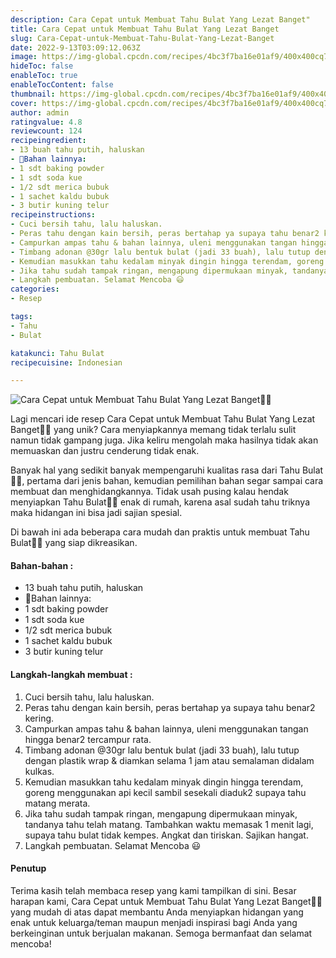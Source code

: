 ```yaml
---
description: Cara Cepat untuk Membuat Tahu Bulat Yang Lezat Banget"
title: Cara Cepat untuk Membuat Tahu Bulat Yang Lezat Banget
slug: Cara-Cepat-untuk-Membuat-Tahu-Bulat-Yang-Lezat-Banget
date: 2022-9-13T03:09:12.063Z
image: https://img-global.cpcdn.com/recipes/4bc3f7ba16e01af9/400x400cq70/photo.jpg
hideToc: false
enableToc: true
enableTocContent: false
thumbnail: https://img-global.cpcdn.com/recipes/4bc3f7ba16e01af9/400x400cq70/photo.jpg
cover: https://img-global.cpcdn.com/recipes/4bc3f7ba16e01af9/400x400cq70/photo.jpg
author: admin
ratingvalue: 4.8
reviewcount: 124
recipeingredient:
- 13 buah tahu putih, haluskan
- 🍥Bahan lainnya:
- 1 sdt baking powder
- 1 sdt soda kue
- 1/2 sdt merica bubuk
- 1 sachet kaldu bubuk
- 3 butir kuning telur
recipeinstructions:
- Cuci bersih tahu, lalu haluskan.
- Peras tahu dengan kain bersih, peras bertahap ya supaya tahu benar2 kering.
- Campurkan ampas tahu & bahan lainnya, uleni menggunakan tangan hingga benar2 tercampur rata.
- Timbang adonan @30gr lalu bentuk bulat (jadi 33 buah), lalu tutup dengan plastik wrap & diamkan selama 1 jam atau semalaman didalam kulkas.
- Kemudian masukkan tahu kedalam minyak dingin hingga terendam, goreng menggunakan api kecil sambil sesekali diaduk2 supaya tahu matang merata.
- Jika tahu sudah tampak ringan, mengapung dipermukaan minyak, tandanya tahu telah matang. Tambahkan waktu memasak 1 menit lagi, supaya tahu bulat tidak kempes. Angkat dan tiriskan. Sajikan hangat.
- Langkah pembuatan. Selamat Mencoba 😃
categories:
- Resep

tags:
- Tahu
- Bulat

katakunci: Tahu Bulat
recipecuisine: Indonesian

---
```


![Cara Cepat untuk Membuat Tahu Bulat Yang Lezat Banget👩‍🍳](https://img-global.cpcdn.com/recipes/4bc3f7ba16e01af9/400x400cq70/photo.jpg)

Lagi mencari ide resep Cara Cepat untuk Membuat Tahu Bulat Yang Lezat Banget👩‍🍳 yang unik? Cara menyiapkannya memang tidak terlalu sulit namun tidak gampang juga. Jika keliru mengolah maka hasilnya tidak akan memuaskan dan justru cenderung tidak enak.

Banyak hal yang sedikit banyak mempengaruhi kualitas rasa dari Tahu Bulat👩‍🍳, pertama dari jenis bahan, kemudian pemilihan bahan segar sampai cara membuat dan menghidangkannya. Tidak usah pusing kalau hendak menyiapkan Tahu Bulat👩‍🍳 enak di rumah, karena asal sudah tahu triknya maka hidangan ini bisa jadi sajian spesial.

Di bawah ini ada beberapa cara mudah dan praktis untuk membuat Tahu Bulat👩‍🍳 yang siap dikreasikan.

<!--inarticleads1-->

#### Bahan-bahan :

- 13 buah tahu putih, haluskan
- 🍥Bahan lainnya:
- 1 sdt baking powder
- 1 sdt soda kue
- 1/2 sdt merica bubuk
- 1 sachet kaldu bubuk
- 3 butir kuning telur

<!--inarticleads2-->

#### Langkah-langkah membuat :

1. Cuci bersih tahu, lalu haluskan.
1. Peras tahu dengan kain bersih, peras bertahap ya supaya tahu benar2 kering.
1. Campurkan ampas tahu & bahan lainnya, uleni menggunakan tangan hingga benar2 tercampur rata.
1. Timbang adonan @30gr lalu bentuk bulat (jadi 33 buah), lalu tutup dengan plastik wrap & diamkan selama 1 jam atau semalaman didalam kulkas.
1. Kemudian masukkan tahu kedalam minyak dingin hingga terendam, goreng menggunakan api kecil sambil sesekali diaduk2 supaya tahu matang merata.
1. Jika tahu sudah tampak ringan, mengapung dipermukaan minyak, tandanya tahu telah matang. Tambahkan waktu memasak 1 menit lagi, supaya tahu bulat tidak kempes. Angkat dan tiriskan. Sajikan hangat.
1. Langkah pembuatan. Selamat Mencoba 😃

#### Penutup

Terima kasih telah membaca resep yang kami tampilkan di sini. Besar harapan kami, Cara Cepat untuk Membuat Tahu Bulat Yang Lezat Banget👩‍🍳 yang mudah di atas dapat membantu Anda menyiapkan hidangan yang enak untuk keluarga/teman maupun menjadi inspirasi bagi Anda yang berkeinginan untuk berjualan makanan. Semoga bermanfaat dan selamat mencoba!